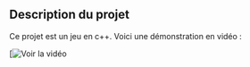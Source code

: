 ## Description du projet

Ce projet est un jeu en c++. Voici une démonstration en vidéo :

[![Voir la vidéo](https://youtu.be/zqrtnB1pYYM)
